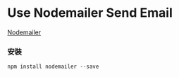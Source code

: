 # Use Nodemailer Send Email

[Nodemailer](https://nodemailer.com/about/)

###  安裝
`npm install nodemailer --save`
